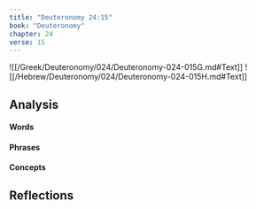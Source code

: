```yaml
---
title: "Deuteronomy 24:15"
book: "Deuteronomy"
chapter: 24
verse: 15
---
```

![[/Greek/Deuteronomy/024/Deuteronomy-024-015G.md#Text]]
![[/Hebrew/Deuteronomy/024/Deuteronomy-024-015H.md#Text]]

## Analysis

#### Words

#### Phrases

#### Concepts

## Reflections
